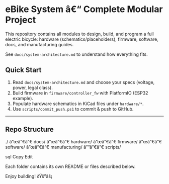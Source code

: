 # eBike System â€“ Complete Modular Project

This repository contains all modules to design, build, and program a full electric bicycle: hardware (schematics/placeholders), firmware, software, docs, and manufacturing guides.

See `docs/system-architecture.md` to understand how everything fits.

## Quick Start
1. Read `docs/system-architecture.md` and choose your specs (voltage, power, legal class).
2. Build firmware in `firmware/controller_fw` with PlatformIO (ESP32 example).
3. Populate hardware schematics in KiCad files under `hardware/*`.
4. Use `scripts/commit_push.ps1` to commit & push to GitHub.

---

## Repo Structure
./
â”œâ”€â”€ docs/
â”œâ”€â”€ hardware/
â”œâ”€â”€ firmware/
â”œâ”€â”€ software/
â”œâ”€â”€ manufacturing/
â””â”€â”€ scripts/

sql
Copy
Edit

Each folder contains its own README or files described below.

Enjoy building! ðŸš²âš¡